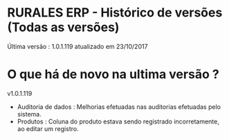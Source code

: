 # RURALES ERP -  Histórico de versões (Todas as versões)

Última versão : 1.0.1.119 atualizado em 23/10/2017

# O que há de novo na ultima versão ?

v1.0.1.119
* Auditoria de dados : Melhorias efetuadas nas auditorias efetuadas pelo sistema.
* Produtos : Coluna do produto estava sendo registrado incorretamente, ao editar um registro.
